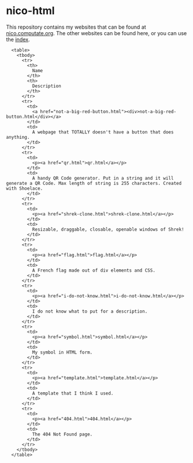 # nico-html
This repository contains my websites that can be found at [nico.computate.org](https://nico.computate.org). The other websites can be found here, or you can use the [index](https://nico.computate.org).

      <table>
        <tbody>
          <tr>
            <th>
              Name
            </th>
            <th>
              Description
            </th>
          </tr>
          <tr>
            <td>
              <a href="not-a-big-red-button.html"><div>not-a-big-red-button.html</div></a>
            </td>
            <td>
              A webpage that TOTALLY doesn't have a button that does anything.
            </td>
          </tr>
          <tr>
            <td>
              <p><a href="qr.html">qr.html</a></p>
            </td>
            <td>
              A handy QR Code generator. Put in a string and it will generate a QR Code. Max length of string is 255 characters. Created with Shoelace.
            </td>
          </tr>
          <tr>
            <td>
              <p><a href="shrek-clone.html">shrek-clone.html</a></p>
            </td>
            <td>
              Resizable, draggable, closable, openable windows of Shrek!
            </td>
          </tr>
          <tr>
            <td>
              <p><a href="flag.html">flag.html</a></p>
            </td>
            <td>
              A French flag made out of div elements and CSS.
            </td>
          </tr>
          <tr>
            <td>
              <p><a href="i-do-not-know.html">i-do-not-know.html</a></p>
            </td>
            <td>
              I do not know what to put for a description.
            </td>
          </tr>
          <tr>
            <td>
              <p><a href="symbol.html">symbol.html</a></p>
            </td>
            <td>
              My symbol in HTML form.
            </td>
          </tr>
          <tr>
            <td>
              <p><a href="template.html">template.html</a></p>
            </td>
            <td>
              A template that I think I used.
            </td>
          </tr>
          <tr>
            <td>
              <p><a href="404.html">404.html</a></p>
            </td>
            <td>
              The 404 Not Found page.
            </td>
          </tr>
        </tbody>
      </table>